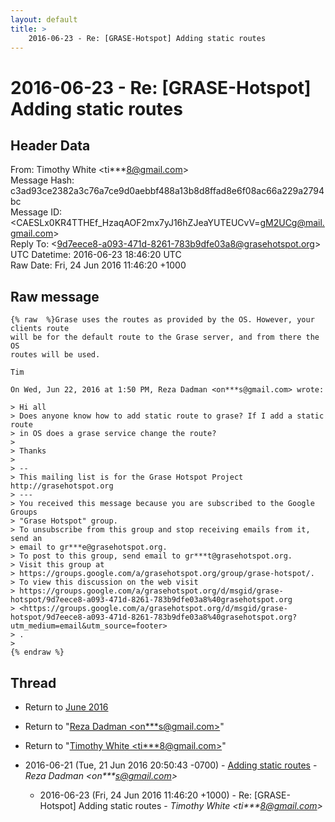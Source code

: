 ```yaml
---
layout: default
title: >
    2016-06-23 - Re: [GRASE-Hotspot] Adding static routes
---
```


# 2016-06-23 - Re: [GRASE-Hotspot] Adding static routes

## Header Data

From: Timothy White \<ti***8@gmail.com\><br>
Message Hash: c3ad93ce2382a3c76a7ce9d0aebbf488a13b8d8ffad8e6f08ac66a229a2794bc<br>
Message ID: \<CAESLx0KR4TTHEf_HzaqAOF2mx7yJ16hZJeaYUTEUCvV=gM2UCg@mail.gmail.com\><br>
Reply To: \<9d7eece8-a093-471d-8261-783b9dfe03a8@grasehotspot.org\><br>
UTC Datetime: 2016-06-23 18:46:20 UTC<br>
Raw Date: Fri, 24 Jun 2016 11:46:20 +1000<br>

## Raw message

```
{% raw  %}Grase uses the routes as provided by the OS. However, your clients route
will be for the default route to the Grase server, and from there the OS
routes will be used.

Tim

On Wed, Jun 22, 2016 at 1:50 PM, Reza Dadman <on***s@gmail.com> wrote:

> Hi all
> Does anyone know how to add static route to grase? If I add a static route
> in OS does a grase service change the route?
>
> Thanks
>
> --
> This mailing list is for the Grase Hotspot Project http://grasehotspot.org
> ---
> You received this message because you are subscribed to the Google Groups
> "Grase Hotspot" group.
> To unsubscribe from this group and stop receiving emails from it, send an
> email to gr***e@grasehotspot.org.
> To post to this group, send email to gr***t@grasehotspot.org.
> Visit this group at
> https://groups.google.com/a/grasehotspot.org/group/grase-hotspot/.
> To view this discussion on the web visit
> https://groups.google.com/a/grasehotspot.org/d/msgid/grase-hotspot/9d7eece8-a093-471d-8261-783b9dfe03a8%40grasehotspot.org
> <https://groups.google.com/a/grasehotspot.org/d/msgid/grase-hotspot/9d7eece8-a093-471d-8261-783b9dfe03a8%40grasehotspot.org?utm_medium=email&utm_source=footer>
> .
>
{% endraw %}
```

## Thread

+ Return to [June 2016](/archive/2016/06)

+ Return to "[Reza Dadman <on***s<span>@</span>gmail.com>](/authors/on___s_at_gmail_com)"
+ Return to "[Timothy White <ti***8<span>@</span>gmail.com>](/authors/ti___8_at_gmail_com)"

+ 2016-06-21 (Tue, 21 Jun 2016 20:50:43 -0700) - [Adding static routes](/archive/2016/06/09344c5e373bd79b4c82fc807945e2e667693b0299223af3a0a0db2c3756ce6f) - _Reza Dadman \<on***s@gmail.com\>_
  + 2016-06-23 (Fri, 24 Jun 2016 11:46:20 +1000) - Re: [GRASE-Hotspot] Adding static routes - _Timothy White \<ti***8@gmail.com\>_

